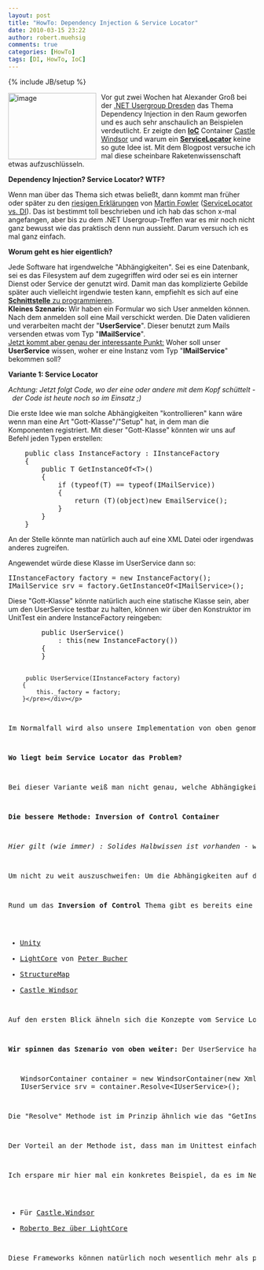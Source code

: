 ```yaml
---
layout: post
title: "HowTo: Dependency Injection & Service Locator"
date: 2010-03-15 23:22
author: robert.muehsig
comments: true
categories: [HowTo]
tags: [DI, HowTo, IoC]
---
```

{% include JB/setup %}
<p><a href="{{BASE_PATH}}/assets/wp-images/image935.png"><img style="border-right: 0px; border-top: 0px; margin: 0px 10px 0px 0px; border-left: 0px; border-bottom: 0px" height="135" alt="image" src="{{BASE_PATH}}/assets/wp-images/image_thumb120.png" width="179" align="left" border="0"></a> Vor gut zwei Wochen hat Alexander Groß bei der <a href="http://dd-dotnet.de/?p=77">.NET Usergroup Dresden</a> das Thema Dependency Injection in den Raum geworfen und es auch sehr anschaulich an Beispielen verdeutlicht. Er zeigte den <a href="http://de.wikipedia.org/wiki/Inversion_of_Control"><strong>IoC</strong></a> Container <a href="http://www.castleproject.org/container/index.html">Castle Windsor</a> und warum ein <a href="http://martinfowler.com/articles/injection.html#ServiceLocatorVsDependencyInjection"><strong>ServiceLocator</strong></a> keine so gute Idee ist. Mit dem Blogpost versuche ich mal diese scheinbare Raketenwissenschaft etwas aufzuschlüsseln.</p><!--more--> <p><strong>Dependency Injection? Service Locator? WTF?</strong></p> <p>Wenn man über das Thema sich etwas beließt, dann kommt man früher oder später zu den <a href="http://www.objectmentor.com/resources/articles/dip.pdf">riesigen Erklärungen</a> von <a href="http://martinfowler.com/articles/injection.html#FormsOfDependencyInjection">Martin Fowler</a> (<a href="http://martinfowler.com/articles/injection.html#ServiceLocatorVsDependencyInjection">ServiceLocator vs. DI</a>). Das ist bestimmt toll beschrieben und ich hab das schon x-mal angefangen, aber bis zu dem .NET Usergroup-Treffen war es mir noch nicht ganz bewusst wie das praktisch denn nun aussieht. Darum versuch ich es mal ganz einfach.</p> <p><strong>Worum geht es hier eigentlich?</strong></p> <p>Jede Software hat irgendwelche "Abhängigkeiten". Sei es eine Datenbank, sei es das Filesystem auf dem zugegriffen wird oder sei es ein interner Dienst oder Service der genutzt wird. Damit man das komplizierte Gebilde später auch vielleicht irgendwie testen kann, empfiehlt es sich auf eine <a href="http://code-inside.de/blog/2008/08/12/howto-interfacesschnittstellen-einsetzen-gute-grnde-fr-den-einsatz-von-schnittstellen/"><strong>Schnittstelle</strong> zu programmieren</a>. <br><strong>Kleines Szenario:</strong> Wir haben ein Formular wo sich User anmelden können. Nach dem anmelden soll eine Mail verschickt werden. Die Daten validieren und verarbeiten macht der "<strong>UserService</strong>". Dieser benutzt zum Mails versenden etwas vom Typ "<strong>IMailService</strong>".<br><u>Jetzt kommt aber genau der interessante Punkt:</u> Woher soll unser <strong>UserService</strong> wissen, woher er eine Instanz vom Typ "<strong>IMailService</strong>" bekommen soll?</p> <p><strong>Variante 1: Service Locator</strong></p> <p><em>Achtung: Jetzt folgt Code, wo der eine oder andere mit dem Kopf schüttelt -&nbsp; der Code ist heute noch so im Einsatz ;)</em></p> <p>Die erste Idee wie man solche Abhängigkeiten "kontrollieren" kann wäre wenn man eine Art "Gott-Klasse"/"Setup" hat, in dem man die Komponenten registriert. Mit dieser "Gott-Klasse" könnten wir uns auf Befehl jeden Typen erstellen:</p> <div class="wlWriterSmartContent" id="scid:812469c5-0cb0-4c63-8c15-c81123a09de7:ebc4849a-587f-4057-a150-d292542e28c0" style="padding-right: 0px; display: inline; padding-left: 0px; float: none; padding-bottom: 0px; margin: 0px; padding-top: 0px"><pre name="code" class="c#">    public class InstanceFactory : IInstanceFactory
    {
        public T GetInstanceOf&lt;T&gt;()
        {
            if (typeof(T) == typeof(IMailService))
            {
                return (T)(object)new EmailService();
            }
        }
    }</pre></div>
<p>An der Stelle könnte man natürlich auch auf eine XML Datei oder irgendwas anderes zugreifen.</p>
<p>Angewendet würde diese Klasse im UserService dann so:</p>
<div class="wlWriterSmartContent" id="scid:812469c5-0cb0-4c63-8c15-c81123a09de7:3dace5a2-7cb2-41dc-a93b-01138f69fccb" style="padding-right: 0px; display: inline; padding-left: 0px; float: none; padding-bottom: 0px; margin: 0px; padding-top: 0px"><pre name="code" class="c#">IInstanceFactory factory = new InstanceFactory();
IMailService srv = factory.GetInstanceOf&lt;IMailService&gt;();</pre></div>
<p>Diese "Gott-Klasse" könnte natürlich auch eine statische Klasse sein, aber um den UserService testbar zu halten, können wir über den Konstruktor im UnitTest ein andere InstanceFactory reingeben:</p>
<p>
<div class="wlWriterSmartContent" id="scid:812469c5-0cb0-4c63-8c15-c81123a09de7:5bb4aed8-fe60-4202-b5f8-31cd17c72a71" style="padding-right: 0px; display: inline; padding-left: 0px; float: none; padding-bottom: 0px; margin: 0px; padding-top: 0px"><pre name="code" class="c">        public UserService()
            : this(new InstanceFactory())
        {
        }

         public UserService(IInstanceFactory factory)
        {
            this._factory = factory;
        }</pre></div></p>
<p>Im Normalfall wird also unsere Implementation von oben genommen und ansonsten könnten wir auch eine TestInstanceFactory reingeben. Geht soweit auch, ist aber eigentlich nicht so gut wie ich feststellen musste.</p>
<p><strong>Wo liegt beim Service Locator das Problem?</strong></p>
<p>Bei dieser Variante weiß man nicht genau, welche Abhängigkeiten eine Klasse hat. Wenn man die Abhängigkeiten im Konstruktor sieht, dann weiß man, dass z.B. der UserService eine Instanz vom Typ IMailService benötigt. Durch diese "Gott-Klasse" kann man plötzlich kreuz und quer irgendwelche Services aufrufen. Das macht das debugging und testen schwieriger.</p>
<p><strong>Die bessere Methode: Inversion of Control Container</strong></p>
<p><em>Hier gilt (wie immer) : Solides Halbwissen ist vorhanden - wenn ich hier Quatsch erzähle, dann berichtigt mich ruhig.</em></p>
<p>Um nicht zu weit auszuschweifen: Um die Abhängigkeiten auf den ersten Blick zu erkennen, ist es meiner Meinung nach gut, wenn diese über den Konstruktor definiert werden. Eine andere Art wäre dies über Properties zu machen. Das ist aber IMHO nicht so einleuchtend wie im Konstruktor.</p>
<p>Rund um das <strong>Inversion of Control</strong> Thema gibt es bereits eine Vielzahl von Frameworks, die einem dabei helfen:</p>
<ul>
<li><a href="http://msdn.microsoft.com/en-us/library/cc468366.aspx">Unity</a></li>
<li><a href="http://lightcore.peterbucher.ch/">LightCore</a> von <a href="http://lightcore.peterbucher.ch/autor.aspx">Peter Bucher</a></li>
<li><a href="http://structuremap.github.com/structuremap/index.html">StructureMap</a></li>
<li><a href="http://www.castleproject.org/container/index.html">Castle Windsor</a></li></ul>
<p>Auf den ersten Blick ähneln sich die Konzepte vom Service Locator und diesen Frameworks. Bei Den IoC Container legt man immer eine Art "Konfiguration" nach dem Schema: "Wenn du nach Instanz von Typ X gefragt wirst, dann gibt ihm eine Instanz vom Typ X." an. Allerdings sind die benannten Frameworks hier weitaus cleverer als mein Code von oben. </p>
<p><strong>Wir spinnen das Szenario von oben weiter:</strong> Der UserService hat auch ein Interface IUserService und wird im UserController verwendet. Hier mal ein Beispiel mit Castle.Windsor:</p>
<div class="wlWriterSmartContent" id="scid:812469c5-0cb0-4c63-8c15-c81123a09de7:640550dc-f527-4829-9a24-669d6f976716" style="padding-right: 0px; display: inline; padding-left: 0px; float: none; padding-bottom: 0px; margin: 0px; padding-top: 0px"><pre name="code" class="c#">   WindsorContainer container = new WindsorContainer(new XmlInterpreter());
   IUserService srv = container.Resolve&lt;IUserService&gt;();</pre></div>
<p>Die "Resolve" Methode ist im Prinzip ähnlich wie das "GetInstanceOf" Methode. Allerdings hat unser UserService wiederrum eine Abhängigkeit auf den EmailService. Das wird allerdings alles vom Framework geregelt und alle Abhängigkeiten werden sauber aufgelöst.</p>
<p>Der Vorteil an der Methode ist, dass man im Unittest einfach so die Klassen benutzen kann und sofort die Abhängigkeiten durch den Konstruktor sieht. Das macht die Sache wesentlich durchschaubarer.</p>
<p>Ich erspare mir hier mal ein konkretes Beispiel, da es im Netz sehr viele gute HowTos zu den einzelnen Frameworks gibt.</p>
<ul>
<li>Für <a href="http://wiki.bittercoder.com/Default.aspx?Page=ContainerTutorials&amp;AspxAutoDetectCookieSupport=1">Castle.Windsor</a></li>
<li><a href="http://www.aspnetzone.de/blogs/robertobez/archive/2010/01/16/inversion-of-control-di-ioc-container-lightcore.aspx">Roberto Bez über LightCore</a></li></ul>
<p>Diese Frameworks können natürlich noch wesentlich mehr als pure Instanzen zurückgegeben, aber das würde jetzt zu weit führen. Ich hoffe ich konnte erstmal ein wenig Licht ins Dunkel bringen. Falls ich in diesem Post irgendwelche Sachen aber komplett falsch verstanden habe oder einfach Begrifflichkeiten verwechselt habe, dann korrigiert mich bitte :)</p>
